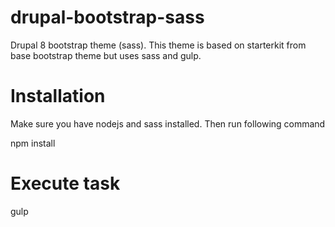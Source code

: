 # drupal-bootstrap-sass
Drupal 8 bootstrap theme (sass). This theme is based on starterkit from base bootstrap theme but uses sass and gulp.

# Installation
Make sure you have nodejs and sass installed. Then run following command

npm install

# Execute task
gulp
